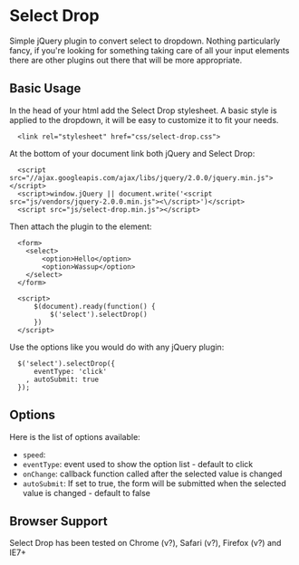 # Select Drop

  Simple jQuery plugin to convert select to dropdown. Nothing particularly fancy, if you're looking for something taking care of all your input elements there are other plugins out there that will be more appropriate.

## Basic Usage

  In the head of your html add the Select Drop stylesheet. A basic style is applied to the dropdown, it will be easy to customize it to fit your needs.

  ```
    <link rel="stylesheet" href="css/select-drop.css">
  ```

  At the bottom of your document link both jQuery and Select Drop:

  ```
    <script src="//ajax.googleapis.com/ajax/libs/jquery/2.0.0/jquery.min.js"></script>
    <script>window.jQuery || document.write('<script src="js/vendors/jquery-2.0.0.min.js"><\/script>')</script>
    <script src="js/select-drop.min.js"></script>
  ```

  Then attach the plugin to the element:

  ```
    <form>
      <select>
          <option>Hello</option>
          <option>Wassup</option>
      </select>
    </form>

    <script>
        $(document).ready(function() {
            $('select').selectDrop()
        })
    </script>
  ```

  Use the options like you would do with any jQuery plugin:

  ```
    $('select').selectDrop({
        eventType: 'click'
      , autoSubmit: true
    });
  ```

## Options

  Here is the list of options available:

  * `speed`:
  * `eventType`: event used to show the option list - default to click
  * `onChange`: callback function called after the selected value is changed
  * `autoSubmit`: If set to true, the form will be submitted when the selected value is changed - default to false

## Browser Support

Select Drop has been tested on Chrome (v?), Safari (v?), Firefox (v?) and IE7+
